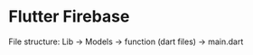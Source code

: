 # Flutter Firebase

File structure:
Lib -> Models 
        -> function (dart files)
    -> main.dart
